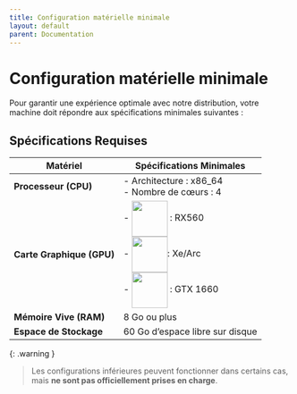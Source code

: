 ```yaml
---
title: Configuration matérielle minimale
layout: default
parent: Documentation
---
```


# Configuration matérielle minimale

Pour garantir une expérience optimale avec notre distribution, votre machine doit répondre aux spécifications minimales suivantes :

## Spécifications Requises

| **Matériel**              | **Spécifications Minimales**                                     |
|---------------------------|------------------------------------------------------------------|
| **Processeur (CPU)**      | - Architecture : x86_64<br>- Nombre de cœurs : 4                 |
| **Carte Graphique (GPU)** | - <img src="../../assets/images/amd.svg" style="width: 64px; height: 64px; vertical-align: middle;"> : RX560<br>-  <img src="../../assets/images/intel.svg" style="width: 64px; height: 64px; vertical-align: middle;">: Xe/Arc<br>- <img src="../../assets/images/nvidia.svg" style="width: 64px; height: 64px; vertical-align: middle;"> : GTX 1660 |
| **Mémoire Vive (RAM)**    | 8 Go ou plus                                                     |
| **Espace de Stockage**    | 60 Go d’espace libre sur disque                                  |

{: .warning }
> Les configurations inférieures peuvent fonctionner dans certains cas, mais **ne sont pas officiellement prises en charge**. 
